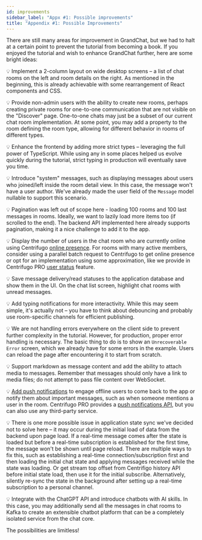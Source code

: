 ```yaml
---
id: improvements
sidebar_label: "Appx #1: Possible improvements"
title: "Appendix #1: Possible Improvements"
---
```


There are still many areas for improvement in GrandChat, but we had to halt at a certain point to prevent the tutorial from becoming a book. If you enjoyed the tutorial and wish to enhance GrandChat further, here are some bright ideas:

💡 Implement a 2-column layout on wide desktop screens – a list of chat rooms on the left and room details on the right. As mentioned in the beginning, this is already achievable with some rearrangement of React components and CSS.

💡 Provide non-admin users with the ability to create new rooms, perhaps creating private rooms for one-to-one communication that are not visible on the "Discover" page. One-to-one chats may just be a subset of our current chat room implementation. At some point, you may add a property to the room defining the room type, allowing for different behavior in rooms of different types.

💡 Enhance the frontend by adding more strict types – leveraging the full power of TypeScript. While using any in some places helped us evolve quickly during the tutorial, strict typing in production will eventually save you time.

💡 Introduce "system" messages, such as displaying messages about users who joined/left inside the room detail view. In this case, the message won't have a user author. We've already made the user field of the `Message` model nullable to support this scenario.

💡 Pagination was left out of scope here - loading 100 rooms and 100 last messages in rooms. Ideally, we want to lazily load more items too (if scrolled to the end). The backend API implemented here already supports pagination, making it a nice challenge to add it to the app.

💡 Display the number of users in the chat room who are currently online using Centrifugo [online presence](../server/presence.md). For rooms with many active members, consider using a parallel batch request to Centrifugo to get online presence or opt for an implementation using some approximation, like we provide in Centrifugo PRO [user status](../pro/user_status.md) feature.

💡 Save message delivery/read statuses to the application database and show them in the UI. On the chat list screen, highlight chat rooms with unread messages.

💡 Add typing notifications for more interactivity. While this may seem simple, it's actually not – you have to think about debouncing and probably use room-specific channels for efficient publishing.

💡 We are not handling errors everywhere on the client side to prevent further complexity in the tutorial. However, for production, proper error handling is necessary. The basic thing to do is to show an `Unrecoverable Error` screen, which we already have for some errors in the example. Users can reload the page after encountering it to start from scratch.

💡 Support markdown as message content and add the ability to attach media to messages. Remember that messages should only have a link to media files; do not attempt to pass file content over WebSocket.

💡 [Add push notifications](./push_notifications.md) to engage offline users to come back to the app or notify them about important messages, such as when someone mentions a user in the room. Centrifugo PRO provides a [push notifications API](../pro/push_notifications.md), but you can also use any third-party service.

💡 There is one more possible issue in application state sync we've decided not to solve here – it may occur during the initial load of data from the backend upon page load. If a real-time message comes after the state is loaded but before a real-time subscription is established for the first time, the message won't be shown until page reload. There are multiple ways to fix this, such as establishing a real-time connection/subscription first and then loading the initial chat state and applying messages received while the state was loading. Or get stream top offset from Centrifigo history API before initial state load, then use it for the initial subscribe. Alternatively, silently re-sync the state in the background after setting up a real-time subscription to a personal channel.

💡 Integrate with the ChatGPT API and introduce chatbots with AI skills. In this case, you may additionally send all the messages in chat rooms to Kafka to create an extensible chatbot platform that can be a completely isolated service from the chat core.

The possibilities are limitless!
